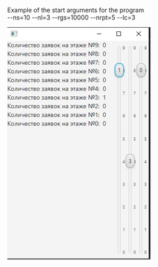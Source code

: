 Example of the start arguments for the program\
--ns=10 --nl=3 --rgs=10000 --nrpt=5 --lc=3

![alt text](lift_runtime.jpg)

